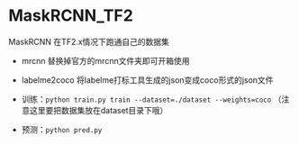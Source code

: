 # MaskRCNN_TF2

MaskRCNN 在TF2.x情况下跑通自己的数据集
* mrcnn 替换掉官方的mrcnn文件夹即可开箱使用
* labelme2coco 将labelme打标工具生成的json变成coco形式的json文件


* 训练：`python train.py train --dataset=./dataset --weights=coco` （注意这里要把数据集放在dataset目录下哦）
* 预测：`python pred.py`

